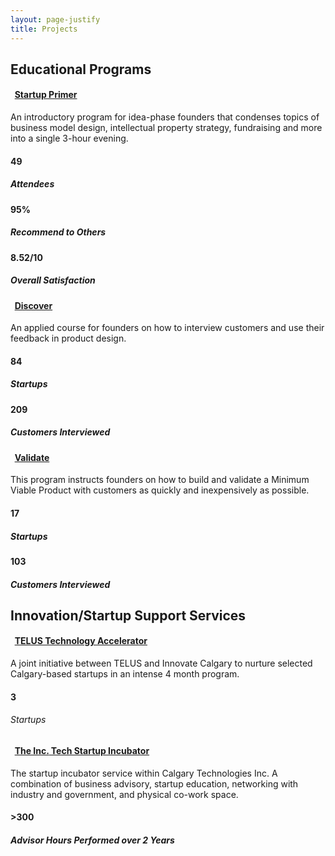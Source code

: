```yaml
---
layout: page-justify
title: Projects
---
```


## Educational Programs

#### <i class="fa fa-globe"></i>&nbsp;&nbsp;<a href="http://www.innovatecalgary.com/files/public-files/programs-cat-link/startup-primer-2017-2.pdf">Startup Primer</a>

An introductory program for idea-phase founders that condenses topics of business model design, intellectual property strategy, fundraising and more into a single 3-hour evening.

#### 49
##### Attendees

#### 95%
##### Recommend to Others

#### 8.52/10
##### Overall Satisfaction



#### <i class="fa fa-globe"></i>&nbsp;&nbsp;<a href="http://www.innovatecalgary.com/files/public-files/programs-cat-link/discover-fall-2017.pdf">Discover</a>

An applied course for founders on how to interview customers and use their feedback in product design.

#### 84
##### Startups

#### 209
##### Customers Interviewed



#### <i class="fa fa-globe"></i>&nbsp;&nbsp;<a href="http://www.innovatecalgary.com/files/public-files/programs-cat-link/validate-summer-2017.pdf">Validate</a>

This program instructs founders on how to build and validate a Minimum Viable Product with customers as quickly and inexpensively as possible.

#### 17
##### Startups

#### 103
##### Customers Interviewed

<!-- ### Discover

A six-week applied program guiding participants through the early phases of the Customer Development Lifecycle. Participants were guided through mapping their startup ideas onto a Business Model Canvas, then tasked with interviewing their target customers to confirm their assumptions. Results were analyzed in a group setting to identify trends and new insights. At the end of the course, participants presented their findings to a group of serial entrepreneurs to gather their perspective.

> "Having my feet held to the fire has been great. I was ready to launch something which surely would have flopped because I haven’t done the research."
> <cite>– Tristan Zastrow</cite>

> "I would highly recommend the Discover program to anyone considering starting a company in Calgary. It was a great way to field test your idea."
> <cite>– Mike Webster</cite> -->

<!-- ### Validate
A follow-up program to Discover sharing many similarities. An eight-week applied course where participants continue developing their startup through Customer Development. Using the information gathered from customer engagement in Discover, participants design and build a Minimum Viable Product (MVP). Participants then provide their MVP to customers to provide feedback, which is used to further iterate their design and business model. The program concluded with another presentation to serial entrepreneurs to gather their perspective and allow the participant an opportunity to be introspective about the viability of their idea and their passion to move forward. -->

## Innovation/Startup Support Services

#### <i class="fas fa-tachometer-alt"></i>&nbsp;&nbsp;<a href="">TELUS Technology Accelerator</a>

A joint initiative between TELUS and Innovate Calgary to nurture selected Calgary-based startups in an intense 4 month program.

#### 3
###### Startups



#### <i class="fa fa-globe"></i>&nbsp;&nbsp;<a href="http://www.innovatecalgary.com/the-inc/"><strong>The Inc.</strong> Tech Startup Incubator</a>

The startup incubator service within Calgary Technologies Inc. A combination of business advisory, startup education, networking with industry and government, and physical co-work space.

#### >300
##### Advisor Hours Performed over 2 Years
